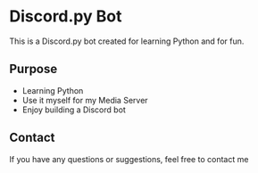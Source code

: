 # Discord.py Bot

This is a Discord.py bot created for learning Python and for fun.

## Purpose

- Learning Python
- Use it myself for my Media Server
- Enjoy building a Discord bot

## Contact

If you have any questions or suggestions, feel free to contact me
